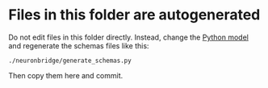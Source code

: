 # Files in this folder are autogenerated

Do not edit files in this folder directly. Instead, change the [Python model](https://github.com/JaneliaSciComp/neuronbridge-python) and regenerate the schemas files like this:

```
./neuronbridge/generate_schemas.py
```

Then copy them here and commit.

